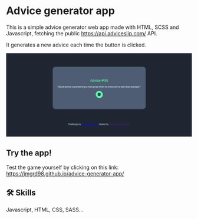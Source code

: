 
# Advice generator app

This is a simple advice generator web app made with HTML, SCSS and Javascript, fetching the public https://api.adviceslip.com/ API.

It generates a new advice each time the button is clicked.

<img src="./images/advice-generator-app.png">

## Try the app!

Test the game yourself by clicking on this link: https://jmgrd98.github.io/advice-generator-app/

## 🛠 Skills
Javascript, HTML, CSS, SASS...

